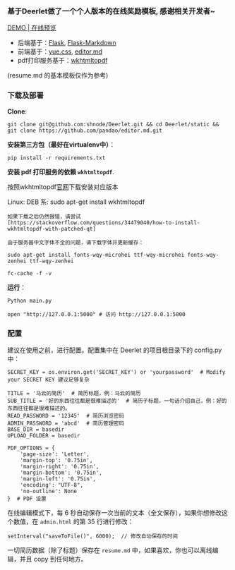 ### 基于Deerlet做了一个个人版本的在线奖励模板, 感谢相关开发者~
[DEMO | 在线预览](http://resume.dwzhao.com)


- 后端基于：[Flask](https://github.com/mitsuhiko/flask),   [Flask-Markdown](https://github.com/dcolish/flask-markdown)
- 前端基于：[yue.css](https://github.com/lepture/yue.css),   [editor.md](https://github.com/pandao/editor.md)
- pdf打印服务基于：[wkhtmltopdf](http://wkhtmltopdf.org/)

(resume.md 的基本模板仅作为参考)

### 下载及部署

**Clone**:

    git clone git@github.com:shnode/Deerlet.git && cd Deerlet/static && git clone https://github.com/pandao/editor.md.git

**安装第三方包（最好在virtualenv中）**：

    pip install -r requirements.txt

**安装 pdf 打印服务的依赖 `wkhtmltopdf`**.

按照wkhtmltopdf[官网](http://wkhtmltopdf.org/downloads.html)下载安装对应版本


Linux:
    DEB 系: sudo apt-get install wkhtmltopdf

    如果下载之后仍然报错，请尝试[https://stackoverflow.com/questions/34479040/how-to-install-wkhtmltopdf-with-patched-qt]

    由于服务器中文字体不全的问题，请下载字体并更新缓存：

    sudo apt-get install fonts-wqy-microhei ttf-wqy-microhei fonts-wqy-zenhei ttf-wqy-zenhei

    fc-cache -f -v

**运行**：

    Python main.py

    open "http://127.0.0.1:5000" # 访问 http://127.0.0.1:5000

### 配置

建议在使用之前，进行配置。配置集中在 Deerlet 的项目根目录下的 config.py 中：


    SECRET_KEY = os.environ.get('SECRET_KEY') or 'yourpassword'  # Modify your SECRET KEY 建议足够复杂

    TITLE = '马云的简历'  # 简历标题，例：马云的简历
    SUB_TITLE = '好的东西往往都是很难描述的'  # 简历子标题，一句话介绍自己，例：好的东西往往都是很难描述的。
    READ_PASSWORD = '12345'  # 简历浏览密码
    ADMIN_PASSWORD = 'abcd'  # 简历管理密码
    BASE_DIR = basedir
    UPLOAD_FOLDER = basedir

    PDF_OPTIONS = {
        'page-size': 'Letter',
        'margin-top': '0.75in',
        'margin-right': '0.75in',
        'margin-bottom': '0.75in',
        'margin-left': '0.75in',
        'encoding': "UTF-8",
        'no-outline': None
    }  # PDF 设置

在线编辑模式下，每 6 秒自动保存一次当前的文本（全文保存），如果你想修改这个数值，在 `admin.html` 的第 35 行进行修改：

    setInterval("saveToFile()", 6000);  // 修改自动保存的时间

一切简历数据（除了标题）保存在 `resume.md` 中，如果喜欢，你也可以离线编辑，并且 copy 到任何地方。


